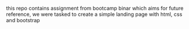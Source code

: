 
this repo contains assignment from bootcamp binar which aims for future reference, we were tasked to create a simple landing page with html, css and bootstrap

